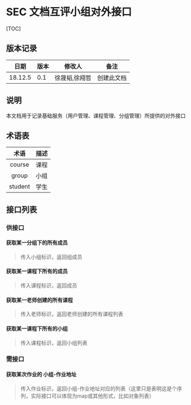 # SEC 文档互评小组对外接口

[TOC]

## 版本记录

| 日期    | 版本 | 修改人        | 备注       |
| ------- | ---- | ------------- | ---------- |
| 18.12.5 | 0.1  | 徐晟韬,徐翔哲 | 创建此文档 |

## 说明

本文档用于记录基础服务（用户管理、课程管理、分组管理）所提供的对外接口

## 术语表

| 术语    | 描述  |
| :-----: | :---: |
| course  | 课程  |
| group   | 小组  |
| student | 学生  |



## 接口列表

### 供接口

#### 获取某一分组下的所有成员

> 传入小组标识，返回组成员

#### 获取某一课程下所有的成员

> 传入课程标识，返回成员

#### 获取某一老师创建的所有课程

> 传入老师标识，返回老师创建的所有课程列表

#### 获取某一课程下所有的小组

> 传入课程标识，返回小组列表

### 需接口

#### 获取某次作业的 小组-作业地址

> 传入作业标识，返回小组-作业地址对应的列表（这里只是表明这是个序列，实际接口可以体现为map或其他形式，比如对象列表）


